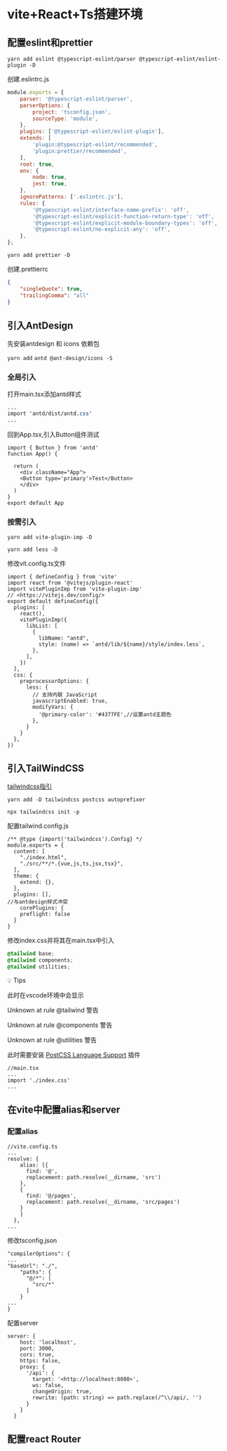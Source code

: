 # vite+React+Ts搭建环境

## 配置eslint和prettier

`yarn add eslint @typescript-eslint/parser @typescript-eslint/eslint-plugin -D`

创建.eslintrc.js

```jsx
module.exports = {
	parser: '@typescript-eslint/parser',
	parserOptions: {
		project: 'tsconfig.json',
		sourceType: 'module',
	},
	plugins: ['@typescript-eslint/eslint-plugin'],
	extends: [
		'plugin:@typescript-eslint/recommended',
		'plugin:prettier/recommended',
	],
	root: true,
	env: {
		node: true,
		jest: true,
	},
	ignorePatterns: ['.eslintrc.js'],
	rules: {
		'@typescript-eslint/interface-name-prefix': 'off',
		'@typescript-eslint/explicit-function-return-type': 'off',
		'@typescript-eslint/explicit-module-boundary-types': 'off',
		'@typescript-eslint/no-explicit-any': 'off',
	},
};
```

`yarn add prettier -D`

创建.prettierrc

```json
{
	"singleQuote": true,
	"trailingComma": "all"
}
```

## 引入AntDesign

先安装antdesign 和 icons 依赖包

`yarn add` `antd @ant-design/icons -S`

### 全局引入

打开main.tsx添加antd样式

```css
...
import 'antd/dist/antd.css'
...
```

回到App.tsx,引入Button组件测试

```tsx
import { Button } from 'antd'
function App() {

  return (
    <div className="App"> 
    <Button type='primary'>Test</Button>
    </div>
  )
}
export default App
```

### 按需引入

`yarn add vite-plugin-imp -D`

`yarn add less -D`

修改vit.config.ts文件

```tsx
import { defineConfig } from 'vite'
import react from '@vitejs/plugin-react'
import vitePluginImp from 'vite-plugin-imp'
// <https://vitejs.dev/config/>
export default defineConfig({
  plugins: [
    react(),
    vitePluginImp({
      libList: [
        {
          libName: "antd",
          style: (name) => `antd/lib/${name}/style/index.less`,
        },
      ],
    })
  ],
  css: {
    preprocessorOptions: {
      less: {
        // 支持内联 JavaScript
        javascriptEnabled: true,
        modifyVars: {
          '@primary-color': '#4377FE',//设置antd主题色
        },
      }
    }
  },
})
```

## 引入TailWindCSS

[tailwindcss指引](https://tailwindcss.com/docs/guides/vite)

`yarn add -D tailwindcss postcss autoprefixer`

`npx tailwindcss init -p`

配置tailwind.config.js

```tsx
/** @type {import('tailwindcss').Config} */ 
module.exports = {
  content: [
    "./index.html",
    "./src/**/*.{vue,js,ts,jsx,tsx}",
  ],
  theme: {
    extend: {},
  },
  plugins: [],
//与antdesign样式冲突
	corePlugins: {
    preflight: false
  }
}
```

修改index.css并将其在main.tsx中引入

```css
@tailwind base;
@tailwind components;
@tailwind utilities;
```

<aside> 💡 Tips

此时在vscode环境中会显示

Unknown at rule @tailwind 警告

Unknown at rule @components 警告

Unknown at rule @utilities 警告

此时需要安装 [PostCSS Language Support](https://marketplace.visualstudio.com/items?itemName=csstools.postcss) 插件

</aside>

```tsx
//main.tsx
...
import './index.css'
...
```

## 在vite中配置alias和server

### 配置alias

```tsx
//vite.config.ts
...
resolve: {
    alias: [{
      find: '@',
      replacement: path.resolve(__dirname, 'src')
    },
    {
      find: '@/pages',
      replacement: path.resolve(__dirname, 'src/pages')
    }
    ]
  },
...
```

修改tsconfig.json

```tsx
"compilerOptions": {
...
"baseUrl": "./",
    "paths": {
      "@/*": [
        "src/*"
      ]
    }
...
}
```

配置server

```tsx
server: {
    host: 'localhost',
    port: 3000,
    cors: true,
    https: false,
    proxy: {
      '/api': {
        target: '<http://localhost:8080>',
        ws: false,
        changeOrigin: true,
        rewrite: (path: string) => path.replace(/^\\/api/, '')
      }
    }
  }
```

## 配置react Router